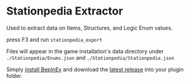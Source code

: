 # Stationpedia Extractor

Used to extract data on Items, Structures, and Logic Enum values.

press F3 and run `stationpedia_export`

Files will appear in the game installation's data directory under `./Stationpedia/Enums.json` and `./Stationpedia/Stationpedia.json`

Simply [install
BepInEx](https://docs.bepinex.dev/articles/user_guide/installation/index.html)
and download the [latest
release](https://github.com/Ryex/StationeersStationpediaExtractor/releases/latest) into your plugin folder.
